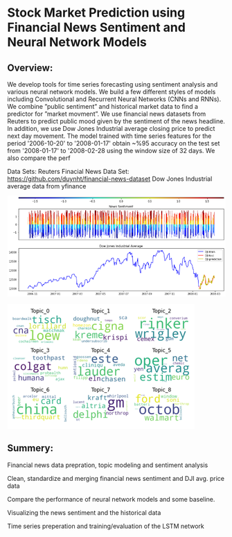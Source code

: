 # Stock Market Prediction using Financial News Sentiment and Neural Network Models


## Overview:

We develop tools for time series forecasting using sentiment analysis and various neural network models.
We build a few different styles of models including Convolutional and Recurrent Neural Networks (CNNs and RNNs). We combine ”public sentiment” and historical market data to find a predictor for ”market movment”. We use financial news datasets from Reuters to predict public mood given by the sentiment of the news headline. In addition, we use Dow Jones Industrial average closing price to predict next day movement. The model trained with time series features for the period '2006-10-20' to '2008-01-17' obtain ~%95 accuracy on the test set from '2008-01-17' to '2008-02-28 using the window size of 32 days. We also compare the perf

Data Sets:
Reuters Finacial News Data Set: https://github.com/duynht/financial-news-dataset
Dow Jones Industrial average data from yfinance

![plots](https://github.com/kochoravi/news-sentiment-stock-prediction/blob/master/DJI-prediction-plots.png?raw=true)

![plots](https://github.com/kochoravi/news-sentiment-stock-prediction/blob/master/wc-topis-plot.png?raw=true)

## Summery:

Financial news data prepration, topic modeling and sentiment analysis

Clean, standardize and merging financial news sentiment and DJI avg. price data

Compare the performance of neural network models and some baseline.

Visualizing the news sentiment and the historical data

Time series preperation and training/evaluation of the LSTM network 

